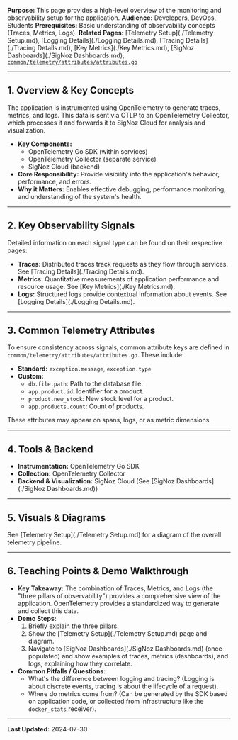 **Purpose:** This page provides a high-level overview of the monitoring and observability setup for the application.
**Audience:** Developers, DevOps, Students
**Prerequisites:** Basic understanding of observability concepts (Traces, Metrics, Logs).
**Related Pages:** [Telemetry Setup](./Telemetry Setup.md), [Logging Details](./Logging Details.md), [Tracing Details](./Tracing Details.md), [Key Metrics](./Key Metrics.md), [SigNoz Dashboards](./SigNoz Dashboards.md), [`common/telemetry/attributes/attributes.go`](../../common/telemetry/attributes/attributes.go)

---

## 1. Overview & Key Concepts

The application is instrumented using OpenTelemetry to generate traces, metrics, and logs. This data is sent via OTLP to an OpenTelemetry Collector, which processes it and forwards it to SigNoz Cloud for analysis and visualization.

*   **Key Components:**
    *   OpenTelemetry Go SDK (within services)
    *   OpenTelemetry Collector (separate service)
    *   SigNoz Cloud (backend)
*   **Core Responsibility:** Provide visibility into the application's behavior, performance, and errors.
*   **Why it Matters:** Enables effective debugging, performance monitoring, and understanding of the system's health.

---

## 2. Key Observability Signals

Detailed information on each signal type can be found on their respective pages:

*   **Traces:** Distributed traces track requests as they flow through services. See [Tracing Details](./Tracing Details.md).
*   **Metrics:** Quantitative measurements of application performance and resource usage. See [Key Metrics](./Key Metrics.md).
*   **Logs:** Structured logs provide contextual information about events. See [Logging Details](./Logging Details.md).

---

## 3. Common Telemetry Attributes

To ensure consistency across signals, common attribute keys are defined in `common/telemetry/attributes/attributes.go`. These include:

*   **Standard:** `exception.message`, `exception.type`
*   **Custom:**
    *   `db.file.path`: Path to the database file.
    *   `app.product.id`: Identifier for a product.
    *   `product.new_stock`: New stock level for a product.
    *   `app.products.count`: Count of products.

These attributes may appear on spans, logs, or as metric dimensions.

---

## 4. Tools & Backend

*   **Instrumentation:** OpenTelemetry Go SDK
*   **Collection:** OpenTelemetry Collector
*   **Backend & Visualization:** SigNoz Cloud (See [SigNoz Dashboards](./SigNoz Dashboards.md))

---

## 5. Visuals & Diagrams

See [Telemetry Setup](./Telemetry Setup.md) for a diagram of the overall telemetry pipeline.

---

## 6. Teaching Points & Demo Walkthrough

*   **Key Takeaway:** The combination of Traces, Metrics, and Logs (the "three pillars of observability") provides a comprehensive view of the application. OpenTelemetry provides a standardized way to generate and collect this data.
*   **Demo Steps:**
    1.  Briefly explain the three pillars.
    2.  Show the [Telemetry Setup](./Telemetry Setup.md) page and diagram.
    3.  Navigate to [SigNoz Dashboards](./SigNoz Dashboards.md) (once populated) and show examples of traces, metrics (dashboards), and logs, explaining how they correlate.
*   **Common Pitfalls / Questions:**
    *   What's the difference between logging and tracing? (Logging is about discrete events, tracing is about the lifecycle of a request).
    *   Where do metrics come from? (Can be generated by the SDK based on application code, or collected from infrastructure like the `docker_stats` receiver).

---

**Last Updated:** 2024-07-30
